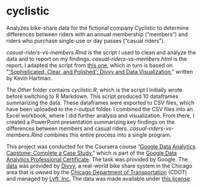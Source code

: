 # cyclistic
Analyzes bike-share data for the fictional company Cyclistic to determine differences between riders with an annual membership (“members”) and riders who purchase single-use or day passes (“casual riders”).

_casual-riders-vs-members.Rmd_ is the script I used to clean and analyze the data and to report on my findings. _casual-riders-vs-members.html_ is the report. I adapted the script from [this one](https://docs.google.com/document/d/1TTj5KNKf4BWvEORGm10oNbpwTRk1hamsWJGj6qRWpuI/edit 'Divvy Exercise R Script - Google Docs'), which in turn is based on "['Sophisticated, Clear, and Polished': Divvy and Data Visualization](https://artscience.blog/home/divvy-dataviz-case-study '\'Sophisticated, Clear, and Polished\': Divvy and Data Visualization (Case Study) — ART+SCIENCE')," written by Kevin Hartman. 

The _Other_ folder contains _cyclistic.R_, which is the script I initially wrote before switching to R Markdown. This script produced 10 dataframes summarizing the data. These dataframes were exported to CSV files, which have been uploaded to the _r-output_ folder. I combined the CSV files into an Excel workbook, where I did further analysis and visualization. From there, I created a PowerPoint presentation summarizing key findings on the differences between members and casual riders. _casual-riders-vs-members.Rmd_ combines this entire process into a single program.

This project was conducted for the Coursera course “[Google Data Analytics Capstone: Complete a Case Study](https://www.coursera.org/learn/google-data-analytics-capstone 'Google Data Analytics Capstone: Complete a Case Study | Coursera'),” which is part of the [Google Data Analytics Professional Certificate](https://www.coursera.org/professional-certificates/google-data-analytics 'Google Data Analytics Professional Certificate | Coursera'). The task was provided by Google. The [data](https://divvy-tripdata.s3.amazonaws.com/index.html 'Index of bucket \"divvy-tripdata\"') was provided by [Divvy](https://ride.divvybikes.com/ 'Divvy: Chicago\'s Bike share Program | Divvy Bikes'), a real-world bike share system in the Chicago area that is owned by the [Chicago Department of Transportation](https://www.chicago.gov/city/en/depts/cdot.html 'City of Chicago :: Transportation') (CDOT) and managed by [Lyft, Inc.](https://www.lyft.com/ 'Lyft: A ride whenever you need one') The data was made available under [this license](https://ride.divvybikes.com/data-license-agreement 'Data License Agreement | Divvy Bikes').

